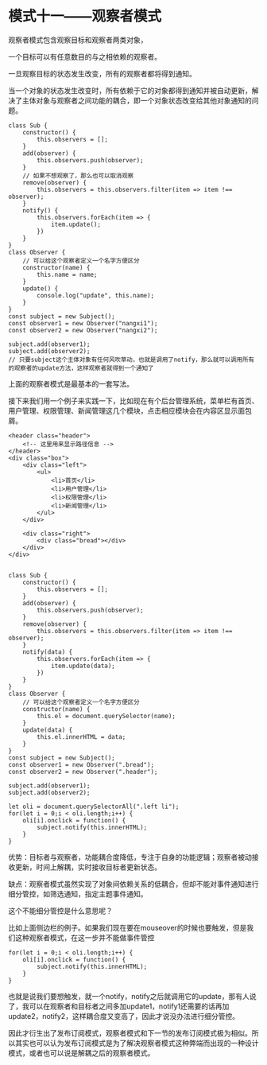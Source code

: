 # 模式十一——观察者模式

观察者模式包含观察目标和观察者两类对象，

一个目标可以有任意数目的与之相依赖的观察者。

一旦观察目标的状态发生改变，所有的观察者都将得到通知。

当一个对象的状态发生改变时，所有依赖于它的对象都得到通知并被自动更新，解决了主体对象与观察者之间功能的耦合，即一个对象状态改变给其他对象通知的问题。

```
class Sub {
	constructor() {
		this.observers = [];
	}
	add(observer) {
		this.observers.push(observer);
	}
	// 如果不想观察了，那么也可以取消观察
	remove(observer) {
		this.observers = this.observers.filter(item => item !== observer);
	}
	notify() {
		this.observers.forEach(item => {
			item.update();
		})
	}
}
class Observer {
	// 可以给这个观察者定义一个名字方便区分
	constructor(name) {
		this.name = name;
	}
	update() {
		console.log("update", this.name);
	}
}
const subject = new Subject();
const observer1 = new Observer("nangxi1");
const observer2 = new Observer("nangxi2");

subject.add(observer1);
subject.add(observer2);
// 只要subject这个主体对象有任何风吹草动，也就是调用了notify，那么就可以调用所有的观察者的update方法，这样观察者就得到一个通知了
```

上面的观察者模式是最基本的一套写法。

接下来我们用一个例子来实践一下，比如现在有个后台管理系统，菜单栏有首页、用户管理、权限管理、新闻管理这几个模块，点击相应模块会在内容区显示面包屑。

```
<header class="header">
	<!-- 这里用来显示路径信息 -->
</header>
<div class="box">
	<div class="left">
		<ul>
			<li>首页</li>
			<li>用户管理</li>
			<li>权限管理</li>
			<li>新闻管理</li>
		</ul>	
	</div>
	
	<div class="right">
		<div class="bread"></div>
	</div>
</div>


class Sub {
	constructor() {
		this.observers = [];
	}
	add(observer) {
		this.observers.push(observer);
	}
	remove(observer) {
		this.observers = this.observers.filter(item => item !== observer);
	}
	notify(data) {
		this.observers.forEach(item => {
			item.update(data);
		})
	}
}
class Observer {
	// 可以给这个观察者定义一个名字方便区分
	constructor(name) {
		this.el = document.querySelector(name);
	}
	update(data) {
		this.el.innerHTML = data;
	}
}
const subject = new Subject();
const observer1 = new Observer(".bread");
const observer2 = new Observer(".header");

subject.add(observer1);
subject.add(observer2);

let oli = document.querySelectorAll(".left li");
for(let i = 0;i < oli.length;i++) {
	oli[i].onclick = function() {
		subject.notify(this.innerHTML);
	}
}
```

优势：目标者与观察者，功能耦合度降低，专注于自身的功能逻辑；观察者被动接收更新，时间上解耦，实时接收目标者更新状态。

缺点：观察者模式虽然实现了对象间依赖关系的低耦合，但却不能对事件通知进行细分管控，如筛选通知，指定主题事件通知。

这个不能细分管控是什么意思呢？

比如上面侧边栏的例子。如果我们现在要在mouseover的时候也要触发，但是我们这种观察者模式，在这一步并不能做事件管控

```
for(let i = 0;i < oli.length;i++) {
	oli[i].onclick = function() {
		subject.notify(this.innerHTML);
	}
}
```

也就是说我们要想触发，就一个notify，notify之后就调用它的update，那有人说了，我可以在观察者和目标者之间多加update1，notify1还需要的话再加update2，notify2，这样耦合度又变高了，因此才说没办法进行细分管控。

因此才衍生出了发布订阅模式，观察者模式和下一节的发布订阅模式极为相似。所以其实也可以认为发布订阅模式是为了解决观察者模式这种弊端而出现的一种设计模式，或者也可以说是解耦之后的观察者模式。